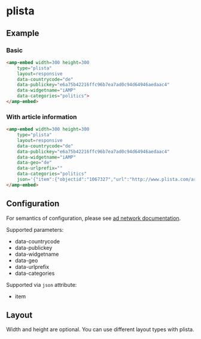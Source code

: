 <!---
Copyright 2015 The AMP HTML Authors. All Rights Reserved.

Licensed under the Apache License, Version 2.0 (the "License");
you may not use this file except in compliance with the License.
You may obtain a copy of the License at

      http://www.apache.org/licenses/LICENSE-2.0

Unless required by applicable law or agreed to in writing, software
distributed under the License is distributed on an "AS-IS" BASIS,
WITHOUT WARRANTIES OR CONDITIONS OF ANY KIND, either express or implied.
See the License for the specific language governing permissions and
limitations under the License.
-->

# plista

## Example

### Basic

```html
<amp-embed width=300 height=300
    type="plista"
    layout=responsive
    data-countrycode="de"
    data-publickey="e6a75b42216ffc96b7ea7ad0c94d64946aedaac4"
    data-widgetname="iAMP"
    data-categories="politics">
</amp-embed>
```

### With article information

```html
<amp-embed width=300 height=300
    type="plista"
    layout=responsive
    data-countrycode="de"
    data-publickey="e6a75b42216ffc96b7ea7ad0c94d64946aedaac4"
    data-widgetname="iAMP"
    data-geo="de"
    data-urlprefix=""
    data-categories="politics"
    json='{"item":{"objectid":"1067327","url":"http://www.plista.com/article/a-1067337.html","updated_at":1449938206}}'>
</amp-embed>
```

## Configuration

For semantics of configuration, please see [ad network documentation](https://goo.gl/nm9f41).

Supported parameters:

- data-countrycode
- data-publickey
- data-widgetname
- data-geo
- data-urlprefix
- data-categories

Supported via `json` attribute:

- item

## Layout

Width and height are optional. You can use different layout types with plista.

